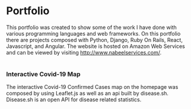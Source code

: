 
# Portfolio
This portfolio was created to show some of the work I have done with various programming languages and web frameworks. On this portfolio there are projects composed with Python, Django, Ruby On Rails, React, Javascript, and Angular. The website is hosted on Amazon Web Services and can be viewed by visiting http://www.nabeelservices.com/.
<br>
<br>
### Interactive Covid-19 Map
The interactive Covid-19 Confirmed Cases map on the homepage was composed by using Leaflet.js as well as an api built by disease.sh. Disease.sh is an open API for disease related statistics.



